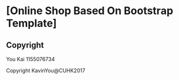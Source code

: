 # [Online Shop Based On Bootstrap Template]

## Copyright

You Kai 1155076734

Copyright KavinYou@CUHK2017
